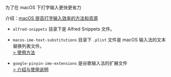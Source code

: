 为了在 macOS 下打字输入更快更省力

介绍：[macOS 提高打字输入效率的方法和资源](https://toulan.fun/typing/macos-improve-typing-efficiency.html)

- `alfred-snippets` 目录下是 Alfred Snippets 文件。

- `macos-ime-text-substitutions` 目录下 `.plist` 文件是 macOS 输入法的文本替换列表文件。  
[\> 使用方法](https://toulan.fun/typing/macos-text-substitutions-import-and-export.html)

- `google-pinyin-ime-extensions` 是谷歌输入法的扩展文件  
[\> 介绍与使用说明](https://toulan.fun/typing/google-piyin-ime-extention.html)
